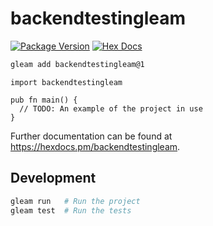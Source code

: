 # backendtestingleam

[![Package Version](https://img.shields.io/hexpm/v/backendtestingleam)](https://hex.pm/packages/backendtestingleam)
[![Hex Docs](https://img.shields.io/badge/hex-docs-ffaff3)](https://hexdocs.pm/backendtestingleam/)

```sh
gleam add backendtestingleam@1
```
```gleam
import backendtestingleam

pub fn main() {
  // TODO: An example of the project in use
}
```

Further documentation can be found at <https://hexdocs.pm/backendtestingleam>.

## Development

```sh
gleam run   # Run the project
gleam test  # Run the tests
```
